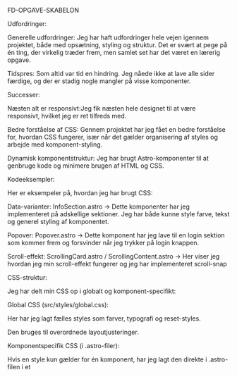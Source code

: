 FD-OPGAVE-SKABELON


Udfordringer:

Generelle udfordringer: Jeg har haft udfordringer hele vejen igennem projektet, både med opsætning, styling og struktur. Det er svært at pege på én ting, der virkelig træder frem, men samlet set har det været en lærerig opgave. 

Tidspres: Som altid var tid en hindring. Jeg nåede ikke at lave alle sider færdige, og der er stadig nogle mangler på visse komponenter.


Successer:

Næsten alt er responsivt:Jeg fik næsten hele designet til at være responsivt, hvilket jeg er ret tilfreds med.

Bedre forståelse af CSS: Gennem projektet har jeg fået en bedre forståelse for, hvordan CSS fungerer, især når det gælder organisering af styles og arbejde med komponent-styling.

Dynamisk komponentstruktur: Jeg har brugt Astro-komponenter til at genbruge kode og minimere brugen af HTML og CSS.


Kodeeksempler:

Her er eksempeler på, hvordan jeg har brugt CSS:

Data-varianter: InfoSection.astro -> Dette komponenter har jeg implementeret på adskellige sektioner. Jeg har både kunne style farve, tekst og generel styling af komponentet. 

Popover: Popover.astro -> Dette komponent har jeg lave til en login sektion som kommer frem og forsvinder når jeg trykker på login knappen. 

Scroll-effekt: ScrollingCard.astro / ScrollingContent.astro -> Her viser jeg hvordan jeg min scroll-effekt fungerer og jeg har implementeret scroll-snap


CSS-struktur:

Jeg har delt min CSS op i globalt og komponent-specifikt:

Global CSS (src/styles/global.css):

Her har jeg lagt fælles styles som farver, typografi og reset-styles.

Den bruges til overordnede layoutjusteringer.

Komponentspecifik CSS (i .astro-filer):

Hvis en style kun gælder for én komponent, har jeg lagt den direkte i .astro-filen i et <style>-tag.

På den måde påvirker det ikke resten af siden.


